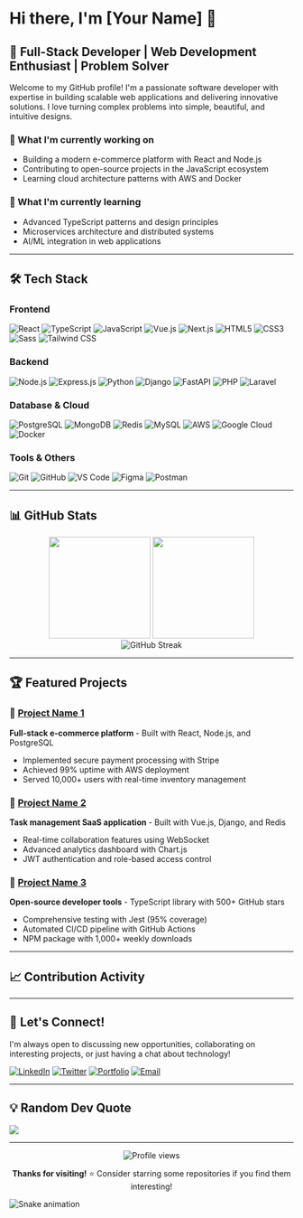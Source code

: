 # Hi there, I'm [Your Name] 👋

## 🚀 Full-Stack Developer | Web Development Enthusiast | Problem Solver

Welcome to my GitHub profile! I'm a passionate software developer with expertise in building scalable web applications and delivering innovative solutions. I love turning complex problems into simple, beautiful, and intuitive designs.

### 🔭 What I'm currently working on
- Building a modern e-commerce platform with React and Node.js
- Contributing to open-source projects in the JavaScript ecosystem
- Learning cloud architecture patterns with AWS and Docker

### 🌱 What I'm currently learning
- Advanced TypeScript patterns and design principles
- Microservices architecture and distributed systems
- AI/ML integration in web applications

---

## 🛠️ Tech Stack

### Frontend
![React](https://img.shields.io/badge/-React-61DAFB?style=flat-square&logo=react&logoColor=black)
![TypeScript](https://img.shields.io/badge/-TypeScript-3178C6?style=flat-square&logo=typescript&logoColor=white)
![JavaScript](https://img.shields.io/badge/-JavaScript-F7DF1E?style=flat-square&logo=javascript&logoColor=black)
![Vue.js](https://img.shields.io/badge/-Vue.js-4FC08D?style=flat-square&logo=vue.js&logoColor=white)
![Next.js](https://img.shields.io/badge/-Next.js-000000?style=flat-square&logo=next.js&logoColor=white)
![HTML5](https://img.shields.io/badge/-HTML5-E34F26?style=flat-square&logo=html5&logoColor=white)
![CSS3](https://img.shields.io/badge/-CSS3-1572B6?style=flat-square&logo=css3&logoColor=white)
![Sass](https://img.shields.io/badge/-Sass-CC6699?style=flat-square&logo=sass&logoColor=white)
![Tailwind CSS](https://img.shields.io/badge/-Tailwind%20CSS-38B2AC?style=flat-square&logo=tailwind-css&logoColor=white)

### Backend
![Node.js](https://img.shields.io/badge/-Node.js-339933?style=flat-square&logo=node.js&logoColor=white)
![Express.js](https://img.shields.io/badge/-Express.js-000000?style=flat-square&logo=express&logoColor=white)
![Python](https://img.shields.io/badge/-Python-3776AB?style=flat-square&logo=python&logoColor=white)
![Django](https://img.shields.io/badge/-Django-092E20?style=flat-square&logo=django&logoColor=white)
![FastAPI](https://img.shields.io/badge/-FastAPI-009688?style=flat-square&logo=fastapi&logoColor=white)
![PHP](https://img.shields.io/badge/-PHP-777BB4?style=flat-square&logo=php&logoColor=white)
![Laravel](https://img.shields.io/badge/-Laravel-FF2D20?style=flat-square&logo=laravel&logoColor=white)

### Database & Cloud
![PostgreSQL](https://img.shields.io/badge/-PostgreSQL-336791?style=flat-square&logo=postgresql&logoColor=white)
![MongoDB](https://img.shields.io/badge/-MongoDB-47A248?style=flat-square&logo=mongodb&logoColor=white)
![Redis](https://img.shields.io/badge/-Redis-DC382D?style=flat-square&logo=redis&logoColor=white)
![MySQL](https://img.shields.io/badge/-MySQL-4479A1?style=flat-square&logo=mysql&logoColor=white)
![AWS](https://img.shields.io/badge/-AWS-232F3E?style=flat-square&logo=amazon-aws&logoColor=white)
![Google Cloud](https://img.shields.io/badge/-Google%20Cloud-4285F4?style=flat-square&logo=google-cloud&logoColor=white)
![Docker](https://img.shields.io/badge/-Docker-2496ED?style=flat-square&logo=docker&logoColor=white)

### Tools & Others
![Git](https://img.shields.io/badge/-Git-F05032?style=flat-square&logo=git&logoColor=white)
![GitHub](https://img.shields.io/badge/-GitHub-181717?style=flat-square&logo=github&logoColor=white)
![VS Code](https://img.shields.io/badge/-VS%20Code-007ACC?style=flat-square&logo=visual-studio-code&logoColor=white)
![Figma](https://img.shields.io/badge/-Figma-F24E1E?style=flat-square&logo=figma&logoColor=white)
![Postman](https://img.shields.io/badge/-Postman-FF6C37?style=flat-square&logo=postman&logoColor=white)

---

## 📊 GitHub Stats

<div align="center">
  <img height="180em" src="https://github-readme-stats.vercel.app/api?username=ananta-devs&show_icons=true&theme=tokyonight&include_all_commits=true&count_private=true"/>
  <img height="180em" src="https://github-readme-stats.vercel.app/api/top-langs/?username=ananta-devs&layout=compact&langs_count=8&theme=tokyonight"/>
</div>

<div align="center">
  <img src="https://github-readme-streak-stats.herokuapp.com/?user=ananta-devs&theme=tokyonight" alt="GitHub Streak"/>
</div>

---

## 🏆 Featured Projects

### 🌟 [Project Name 1](https://github.com/ananta-devs/project1)
**Full-stack e-commerce platform** - Built with React, Node.js, and PostgreSQL
- Implemented secure payment processing with Stripe
- Achieved 99% uptime with AWS deployment
- Served 10,000+ users with real-time inventory management

### 🌟 [Project Name 2](https://github.com/ananta-devs/project2)
**Task management SaaS application** - Built with Vue.js, Django, and Redis
- Real-time collaboration features using WebSocket
- Advanced analytics dashboard with Chart.js
- JWT authentication and role-based access control

### 🌟 [Project Name 3](https://github.com/ananta-devs/project3)
**Open-source developer tools** - TypeScript library with 500+ GitHub stars
- Comprehensive testing with Jest (95% coverage)
- Automated CI/CD pipeline with GitHub Actions
- NPM package with 1,000+ weekly downloads

---

## 📈 Contribution Activity

<!--START_SECTION:activity-->
<!-- GitHub Activity will be automatically updated here -->
<!--END_SECTION:activity-->

---

## 🤝 Let's Connect!

I'm always open to discussing new opportunities, collaborating on interesting projects, or just having a chat about technology!

[![LinkedIn](https://img.shields.io/badge/-LinkedIn-0A66C2?style=flat-square&logo=linkedin&logoColor=white)](https://linkedin.com/in/yourprofile)
[![Twitter](https://img.shields.io/badge/-Twitter-1DA1F2?style=flat-square&logo=twitter&logoColor=white)](https://twitter.com/yourhandle)
[![Portfolio](https://img.shields.io/badge/-Portfolio-000000?style=flat-square&logo=notion&logoColor=white)](https://yourportfolio.com)
[![Email](https://img.shields.io/badge/-Email-EA4335?style=flat-square&logo=gmail&logoColor=white)](mailto:your.email@example.com)

---

## 💡 Random Dev Quote
![](https://quotes-github-readme.vercel.app/api?type=horizontal&theme=tokyonight)

---

<div align="center">
  <img src="https://komarev.com/ghpvc/?username=ananta-devs&style=flat-square&color=blue" alt="Profile views"/>
  
  **Thanks for visiting!** ⭐️ Consider starring some repositories if you find them interesting!
</div>

<!-- Optional: Add a snake animation -->
![Snake animation](https://github.com/ananta-dedvs/ananta-devs/blob/output/github-contribution-grid-snake.svg)
